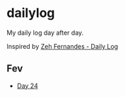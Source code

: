 # dailylog

My daily log day after day.

Inspired by [Zeh Fernandes - Daily Log](https://github.com/zehfernandes/dailylog/)

## Fev

- [Day 24](https://github.com/zehfernandes/dailylog/blob/master/log/24-02-2016.md)  
